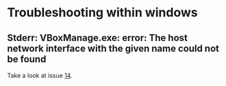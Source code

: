 # Troubleshooting within windows

## Stderr: VBoxManage.exe: error: The host network interface with the given name could not be found

Take a look at issue [14][1].

[1]: https://github.com/dominikzogg/vagrant-php/issues/14